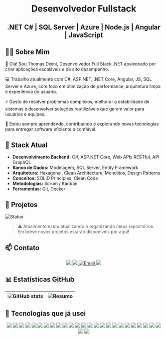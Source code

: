 <h1 align="center">Desenvolvedor Fullstack</h1>
<h2 align="center">.NET C# | SQL Server | Azure | Node.js | Angular | JavaScript</h2>


## 👨‍💻 Sobre Mim
👋 Olá! Sou Thomas Dixini, Desenvolvedor Full Stack .NET apaixonado por criar aplicações escaláveis e de alto desempenho.

💻 Trabalho atualmente com C#, ASP.NET, .NET Core, Angular, JS, SQL Server e Azure, com foco em otimização de performance, arquitetura limpa e experiência do usuário.

⚡ Gosto de resolver problemas complexos, melhorar a estabilidade de sistemas e desenvolver soluções reutilizáveis que geram valor para usuários e equipes.

📌 Estou sempre aprendendo, contribuindo e explorando novas tecnologias para entregar software eficiente e confiável.

## 🔧 Stack Atual
- **Desenvolvimento Backend:** C#, ASP.NET Core, Web APIs RESTful, API GraphQL  
- **Banco de Dados:** Modelagem, SQL Server, Entity Framework  
- **Arquitetura:** Hexagonal, Clean Architecture, Monolitos, Design Patterns  
- **Conceitos:** SOLID Principles, Clean Code
- **Metodologias:** Scrum / Kanban
- **Ferramentas:** Git, Docker

## 🚀 Projetos

![Status](https://img.shields.io/badge/status-atualizando-yellow?style=for-the-badge&logo=github)
> ⚠️ Atualmente estou atualizando e organizando meus repositórios.  
> Em breve novos projetos estarão disponíveis por aqui!

## 📫 Contato
<div align="center">
  <a href="https://wa.me/5535997532401">
    <img src="https://img.shields.io/badge/WhatsApp-25D366?style=for-the-badge&logo=whatsapp&logoColor=white" />
  </a>
  <a href="https://www.linkedin.com/in/thomas-dixini/">
    <img src="https://img.shields.io/badge/LinkedIn-0A66C2?style=for-the-badge&logo=linkedin&logoColor=white" />
  </a>
  <a href="mailto:thomasdixini@gmail.com" title="Me envie um email">
    <img src="https://img.shields.io/badge/Email-D14836?style=for-the-badge&logo=gmail&logoColor=white" alt="Email">
  </a>
  <a href="https://portfoliothomasdixini.netlify.app">
    <img src="https://img.shields.io/badge/my_portfolio-000?style=for-the-badge&logo=ko-fi&logoColor=white" />
  </a>
</div>


## 📊 Estatísticas GitHub

| ![GitHub stats](https://github-readme-stats.vercel.app/api?username=ThomasDixini&show_icons=true&theme=radical) | ![Resumo](http://github-profile-summary-cards.vercel.app/api/cards/profile-details?username=ThomasDixini&theme=github_dark) |
| --- | --- |


## 🎯 Tecnologias que já usei

<div align="center">

  <!-- Back-End -->
  <img src="https://img.shields.io/badge/C%23-239120?style=for-the-badge&logo=c-sharp&logoColor=white" />
  <img src="https://img.shields.io/badge/ASP.NET%20Core-512BD4?style=for-the-badge&logo=dotnet&logoColor=white" />
  <img src="https://img.shields.io/badge/Web%20APIs%20RESTful-005571?style=for-the-badge&logo=swagger&logoColor=white" />
  <img src="https://img.shields.io/badge/GraphQL-E10098?style=for-the-badge&logo=graphql&logoColor=white" />
  <img src="https://img.shields.io/badge/SQL%20Server-CC2927?style=for-the-badge&logo=microsoft-sql-server&logoColor=white" />
  <img src="https://img.shields.io/badge/Entity%20Framework-512BD4?style=for-the-badge&logo=dotnet&logoColor=white" />
  <img src="https://img.shields.io/badge/Arquitetura%20Hexagonal-000000?style=for-the-badge&logo=archlinux&logoColor=white" />
  <img src="https://img.shields.io/badge/Clean%20Architecture-000000?style=for-the-badge&logo=google&logoColor=white" />
  <img src="https://img.shields.io/badge/Monolitos-444444?style=for-the-badge&logo=buffer&logoColor=white" />
  <img src="https://img.shields.io/badge/Design%20Patterns-4285F4?style=for-the-badge&logo=google&logoColor=white" />

  <!-- Tools -->
  <img src="https://img.shields.io/badge/Git-F05032?style=for-the-badge&logo=git&logoColor=white" />
  <img src="https://img.shields.io/badge/Docker-2496ED?style=for-the-badge&logo=docker&logoColor=white" />

  <!-- Languages -->
  <img src="https://img.shields.io/badge/C++-00599C?style=for-the-badge&logo=c%2B%2B&logoColor=white" />
  <img src="https://img.shields.io/badge/JavaScript-F7DF1E?style=for-the-badge&logo=javascript&logoColor=black" />
  <img src="https://img.shields.io/badge/TypeScript-3178C6?style=for-the-badge&logo=typescript&logoColor=white" />
  <img src="https://img.shields.io/badge/Go-00ADD8?style=for-the-badge&logo=go&logoColor=white" />
  <img src="https://img.shields.io/badge/Java-007396?style=for-the-badge&logo=java&logoColor=white" />

  <!-- Front-End -->
  <img src="https://img.shields.io/badge/React-20232A?style=for-the-badge&logo=react&logoColor=61DAFB" />
  <img src="https://img.shields.io/badge/Next.js-000000?style=for-the-badge&logo=nextdotjs&logoColor=white" />
  <img src="https://img.shields.io/badge/HTML5-E34F26?style=for-the-badge&logo=html5&logoColor=white" />
  <img src="https://img.shields.io/badge/CSS3-1572B6?style=for-the-badge&logo=css3&logoColor=white" />
  <img src="https://img.shields.io/badge/Sass-CC6699?style=for-the-badge&logo=sass&logoColor=white" />

  <!-- Back-End Frameworks -->
  <img src="https://img.shields.io/badge/Node.js-339933?style=for-the-badge&logo=nodedotjs&logoColor=white" />
  <img src="https://img.shields.io/badge/FastAPI-009688?style=for-the-badge&logo=fastapi&logoColor=white" />
  <img src="https://img.shields.io/badge/Spring%20Boot-6DB33F?style=for-the-badge&logo=springboot&logoColor=white" />

  <!-- Mobile -->
  <img src="https://img.shields.io/badge/Flutter-02569B?style=for-the-badge&logo=flutter&logoColor=white" />

  <!-- Databases -->
  <img src="https://img.shields.io/badge/MySQL-4479A1?style=for-the-badge&logo=mysql&logoColor=white" />

</div>

<!---
ThomasDixini/ThomasDixini is a ✨ special ✨ repository because its `README.md` (this file) appears on your GitHub profile.
You can click the Preview link to take a look at your changes.
--->
